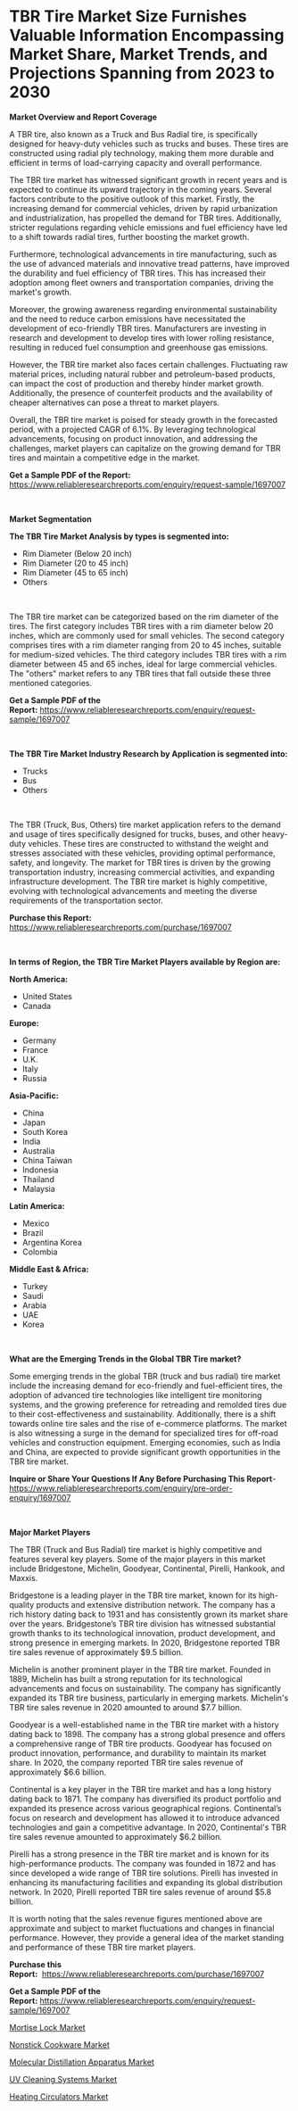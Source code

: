 <p><h1>TBR Tire Market Size Furnishes Valuable Information Encompassing Market Share, Market Trends, and Projections Spanning from 2023 to 2030</h1></p><p><strong>Market Overview and Report Coverage</strong></p>
<p><p>A TBR tire, also known as a Truck and Bus Radial tire, is specifically designed for heavy-duty vehicles such as trucks and buses. These tires are constructed using radial ply technology, making them more durable and efficient in terms of load-carrying capacity and overall performance.</p><p>The TBR tire market has witnessed significant growth in recent years and is expected to continue its upward trajectory in the coming years. Several factors contribute to the positive outlook of this market. Firstly, the increasing demand for commercial vehicles, driven by rapid urbanization and industrialization, has propelled the demand for TBR tires. Additionally, stricter regulations regarding vehicle emissions and fuel efficiency have led to a shift towards radial tires, further boosting the market growth.</p><p>Furthermore, technological advancements in tire manufacturing, such as the use of advanced materials and innovative tread patterns, have improved the durability and fuel efficiency of TBR tires. This has increased their adoption among fleet owners and transportation companies, driving the market's growth.</p><p>Moreover, the growing awareness regarding environmental sustainability and the need to reduce carbon emissions have necessitated the development of eco-friendly TBR tires. Manufacturers are investing in research and development to develop tires with lower rolling resistance, resulting in reduced fuel consumption and greenhouse gas emissions.</p><p>However, the TBR tire market also faces certain challenges. Fluctuating raw material prices, including natural rubber and petroleum-based products, can impact the cost of production and thereby hinder market growth. Additionally, the presence of counterfeit products and the availability of cheaper alternatives can pose a threat to market players.</p><p>Overall, the TBR tire market is poised for steady growth in the forecasted period, with a projected CAGR of 6.1%. By leveraging technological advancements, focusing on product innovation, and addressing the challenges, market players can capitalize on the growing demand for TBR tires and maintain a competitive edge in the market.</p></p>
<p><strong>Get a Sample PDF of the Report:</strong> <a href="https://www.reliableresearchreports.com/enquiry/request-sample/1697007">https://www.reliableresearchreports.com/enquiry/request-sample/1697007</a></p>
<p>&nbsp;</p>
<p><strong>Market Segmentation</strong></p>
<p><strong>The TBR Tire Market Analysis by types is segmented into:</strong></p>
<p><ul><li>Rim Diameter (Below 20 inch)</li><li>Rim Diameter (20 to 45 inch)</li><li>Rim Diameter (45 to 65 inch)</li><li>Others</li></ul></p>
<p>&nbsp;</p>
<p><p>The TBR tire market can be categorized based on the rim diameter of the tires. The first category includes TBR tires with a rim diameter below 20 inches, which are commonly used for small vehicles. The second category comprises tires with a rim diameter ranging from 20 to 45 inches, suitable for medium-sized vehicles. The third category includes TBR tires with a rim diameter between 45 and 65 inches, ideal for large commercial vehicles. The "others" market refers to any TBR tires that fall outside these three mentioned categories.</p></p>
<p><strong>Get a Sample PDF of the Report:</strong>&nbsp;<a href="https://www.reliableresearchreports.com/enquiry/request-sample/1697007">https://www.reliableresearchreports.com/enquiry/request-sample/1697007</a></p>
<p>&nbsp;</p>
<p><strong>The TBR Tire Market Industry Research by Application is segmented into:</strong></p>
<p><ul><li>Trucks</li><li>Bus</li><li>Others</li></ul></p>
<p>&nbsp;</p>
<p><p>The TBR (Truck, Bus, Others) tire market application refers to the demand and usage of tires specifically designed for trucks, buses, and other heavy-duty vehicles. These tires are constructed to withstand the weight and stresses associated with these vehicles, providing optimal performance, safety, and longevity. The market for TBR tires is driven by the growing transportation industry, increasing commercial activities, and expanding infrastructure development. The TBR tire market is highly competitive, evolving with technological advancements and meeting the diverse requirements of the transportation sector.</p></p>
<p><strong>Purchase this Report:</strong>&nbsp; <a href="https://www.reliableresearchreports.com/purchase/1697007">https://www.reliableresearchreports.com/purchase/1697007</a></p>
<p>&nbsp;</p>
<p><strong>In terms of Region, the TBR Tire Market Players available by Region are:</strong></p>
<p>
    <p> <strong> North America: </strong>
        <ul>
            <li>United States</li>
            <li>Canada</li>
        </ul>
        </p> 
    <p> <strong> Europe: </strong>
        <ul>
            <li>Germany</li>
            <li>France</li>
            <li>U.K.</li>
            <li>Italy</li>
            <li>Russia</li>
        </ul>
        </p> 
    <p> <strong> Asia-Pacific: </strong>
        <ul>
            <li>China</li>
            <li>Japan</li>
            <li>South Korea</li>
            <li>India</li>
            <li>Australia</li>
            <li>China Taiwan</li>
            <li>Indonesia</li>
            <li>Thailand</li>
            <li>Malaysia</li>
        </ul>
        </p> 
    <p> <strong> Latin America: </strong>
        <ul>
            <li>Mexico</li>
            <li>Brazil</li>
            <li>Argentina Korea</li>
            <li>Colombia</li>
        </ul>
        </p> 
    <p> <strong> Middle East & Africa: </strong>
        <ul>
            <li>Turkey</li>
            <li>Saudi</li>
            <li>Arabia</li>
            <li>UAE</li>
            <li>Korea</li>
        </ul>
    </p>
    </p>
<p>&nbsp;</p>
<p><strong>What are the Emerging Trends in the Global TBR Tire market?</strong></p>
<p><p>Some emerging trends in the global TBR (truck and bus radial) tire market include the increasing demand for eco-friendly and fuel-efficient tires, the adoption of advanced tire technologies like intelligent tire monitoring systems, and the growing preference for retreading and remolded tires due to their cost-effectiveness and sustainability. Additionally, there is a shift towards online tire sales and the rise of e-commerce platforms. The market is also witnessing a surge in the demand for specialized tires for off-road vehicles and construction equipment. Emerging economies, such as India and China, are expected to provide significant growth opportunities in the TBR tire market.</p></p>
<p><strong>Inquire or Share Your Questions If Any Before Purchasing This Report</strong>- <a href="https://www.reliableresearchreports.com/enquiry/pre-order-enquiry/1697007">https://www.reliableresearchreports.com/enquiry/pre-order-enquiry/1697007</a></p>
<p>&nbsp;</p>
<p><strong>Major Market Players</strong></p>
<p><p>The TBR (Truck and Bus Radial) tire market is highly competitive and features several key players. Some of the major players in this market include Bridgestone, Michelin, Goodyear, Continental, Pirelli, Hankook, and Maxxis.</p><p>Bridgestone is a leading player in the TBR tire market, known for its high-quality products and extensive distribution network. The company has a rich history dating back to 1931 and has consistently grown its market share over the years. Bridgestone’s TBR tire division has witnessed substantial growth thanks to its technological innovation, product development, and strong presence in emerging markets. In 2020, Bridgestone reported TBR tire sales revenue of approximately $9.5 billion.</p><p>Michelin is another prominent player in the TBR tire market. Founded in 1889, Michelin has built a strong reputation for its technological advancements and focus on sustainability. The company has significantly expanded its TBR tire business, particularly in emerging markets. Michelin's TBR tire sales revenue in 2020 amounted to around $7.7 billion.</p><p>Goodyear is a well-established name in the TBR tire market with a history dating back to 1898. The company has a strong global presence and offers a comprehensive range of TBR tire products. Goodyear has focused on product innovation, performance, and durability to maintain its market share. In 2020, the company reported TBR tire sales revenue of approximately $6.6 billion.</p><p>Continental is a key player in the TBR tire market and has a long history dating back to 1871. The company has diversified its product portfolio and expanded its presence across various geographical regions. Continental’s focus on research and development has allowed it to introduce advanced technologies and gain a competitive advantage. In 2020, Continental's TBR tire sales revenue amounted to approximately $6.2 billion.</p><p>Pirelli has a strong presence in the TBR tire market and is known for its high-performance products. The company was founded in 1872 and has since developed a wide range of TBR tire solutions. Pirelli has invested in enhancing its manufacturing facilities and expanding its global distribution network. In 2020, Pirelli reported TBR tire sales revenue of around $5.8 billion.</p><p>It is worth noting that the sales revenue figures mentioned above are approximate and subject to market fluctuations and changes in financial performance. However, they provide a general idea of the market standing and performance of these TBR tire market players.</p></p>
<p><strong>Purchase this Report:</strong>&nbsp;&nbsp;<a href="https://www.reliableresearchreports.com/purchase/1697007">https://www.reliableresearchreports.com/purchase/1697007</a></p>
<p></p>
<p><strong>Get a Sample PDF of the Report:</strong>&nbsp;<a href="https://www.reliableresearchreports.com/enquiry/request-sample/1697007">https://www.reliableresearchreports.com/enquiry/request-sample/1697007</a></p>
<p><p><a href="https://medium.com/@entelabrahimi1961/mortise-lock-market-insights-into-market-cagr-market-trends-and-growth-strategies-034c5941ade7">Mortise Lock Market</a></p><p><a href="https://medium.com/@dioncollins8227/nonstick-cookware-market-comprehensive-assessment-by-type-application-and-geography-6bd3a1ca2fed">Nonstick Cookware Market</a></p><p><a href="https://www.linkedin.com/pulse/molecular-distillation-apparatus-market-share-amp-new-trends-9wl2e/">Molecular Distillation Apparatus Market</a></p><p><a href="https://www.linkedin.com/pulse/uv-cleaning-systems-market-research-report-unlocks-analysis-2i9le/">UV Cleaning Systems Market</a></p><p><a href="https://www.linkedin.com/pulse/heating-circulators-market-research-report-unlocks-analysis-smkae/">Heating Circulators Market</a></p></p>